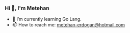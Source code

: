 ### Hi 👋, I'm Metehan


- 🌱 I’m currently learning Go Lang.
- 📫 How to reach me: metehan-erdogan@hotmail.com
